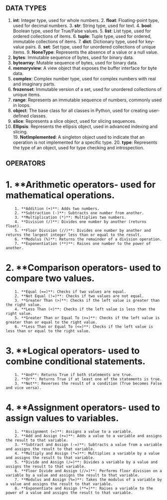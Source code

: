 ## DATA TYPES
 1. **int**: Integer type, used for whole numbers.
    2. **float**: Floating-point type, used for decimal numbers.
    3. **str**: String type, used for text.
    4. **bool**: Boolean type, used for True/False values.
    5. **list**: List type, used for ordered collections of items.
    6. **tuple**: Tuple type, used for ordered, immutable collections of items.
    7. **dict**: Dictionary type, used for key-value pairs.
    8. **set**: Set type, used for unordered collections of unique items.
    9. **NoneType**: Represents the absence of a value or a null value.
 10. **bytes**: Immutable sequence of bytes, used for binary data.
 11. **bytearray**: Mutable sequence of bytes, used for binary data.
 12. **memoryview**: A view object that exposes the buffer interface for byte data.
 13. **complex**: Complex number type, used for complex numbers with real and imaginary parts.
 14. **frozenset**: Immutable version of a set, used for unordered collections of unique items.
 15. **range**: Represents an immutable sequence of numbers, commonly used in loops.
 16. **object**: The base class for all classes in Python, used for creating user-defined classes.
 17. **slice**: Represents a slice object, used for slicing sequences.
 18. **Ellipsis**: Represents the ellipsis object, used in advanced indexing and slicing.   
    19. **NotImplemented**: A singleton object used to indicate that an operation is not implemented for a specific type.
    20. **type**: Represents the type of an object, used for type checking and introspection.

## OPERATORS
   # 1. **Arithmetic operators- used for mathematical operations.
        1. **Addition (+)**: Adds two numbers.
        2. **Subtraction (-)**: Subtracts one number from another.
        3. **Multiplication (*)**: Multiplies two numbers.
        4. **Division (/)**: Divides one number by another (returns float).
        5. **Floor Division (//)**: Divides one number by another and returns the largest integer less than or equal to the result.
        6. **Modulus (%)**: Returns the remainder of a division operation.
        7. **Exponentiation (**)**: Raises one number to the power of another.

   # 2. **Comparison operators- used to compare two values.
        1. **Equal (==)**: Checks if two values are equal.
        2. **Not Equal (!=)**: Checks if two values are not equal.
        3. **Greater Than (>)**: Checks if the left value is greater than the right value.
        4. **Less Than (<)**: Checks if the left value is less than the right value.
        5. **Greater Than or Equal To (>=)**: Checks if the left value is greater than or equal to the right value.
        6. **Less Than or Equal To (<=)**: Checks if the left value is less than or equal to the right value. 

   # 3. **Logical operators- used to combine conditional statements.
        1. **And**: Returns True if both statements are true.
        2. **Or**: Returns True if at least one of the statements is true.
        3. **Not**: Reverses the result of a condition (True becomes False and vice versa).

   # 4. **Assignment operators- used to assign values to variables.
        1. **Assignment (=)**: Assigns a value to a variable.
        2. **Add and Assign (+=)**: Adds a value to a variable and assigns the result to that variable.
        3. **Subtract and Assign (-=)**: Subtracts a value from a variable and assigns the result to that variable.
        4. **Multiply and Assign (*=)**: Multiplies a variable by a value and assigns the result to that variable.
        5. **Divide and Assign (/=)**: Divides a variable by a value and assigns the result to that variable.
        6. **Floor Divide and Assign (//=)**: Performs floor division on a variable by a value and assigns the result to that variable.
        7. **Modulus and Assign (%=)**: Takes the modulus of a variable by a value and assigns the result to that variable.
        8. **Exponentiate and Assign (**=)**: Raises a variable to the power of a value and assigns the result to that variable.
    